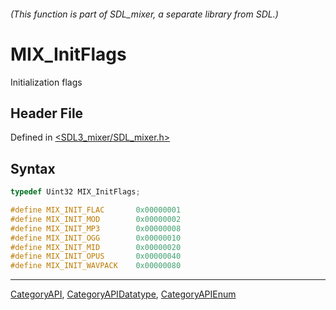 ###### (This function is part of SDL_mixer, a separate library from SDL.)
# MIX_InitFlags

Initialization flags

## Header File

Defined in [<SDL3_mixer/SDL_mixer.h>](https://github.com/libsdl-org/SDL_mixer/blob/main/include/SDL3_mixer/SDL_mixer.h)

## Syntax

```c
typedef Uint32 MIX_InitFlags;

#define MIX_INIT_FLAC       0x00000001
#define MIX_INIT_MOD        0x00000002
#define MIX_INIT_MP3        0x00000008
#define MIX_INIT_OGG        0x00000010
#define MIX_INIT_MID        0x00000020
#define MIX_INIT_OPUS       0x00000040
#define MIX_INIT_WAVPACK    0x00000080
```

----
[CategoryAPI](CategoryAPI), [CategoryAPIDatatype](CategoryAPIDatatype), [CategoryAPIEnum](CategoryAPIEnum)


